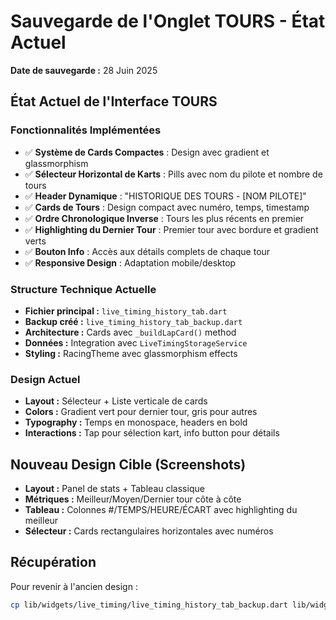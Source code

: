 # Sauvegarde de l'Onglet TOURS - État Actuel

**Date de sauvegarde :** 28 Juin 2025

## État Actuel de l'Interface TOURS

### Fonctionnalités Implémentées
- ✅ **Système de Cards Compactes** : Design avec gradient et glassmorphism
- ✅ **Sélecteur Horizontal de Karts** : Pills avec nom du pilote et nombre de tours
- ✅ **Header Dynamique** : "HISTORIQUE DES TOURS - [NOM PILOTE]"
- ✅ **Cards de Tours** : Design compact avec numéro, temps, timestamp
- ✅ **Ordre Chronologique Inverse** : Tours les plus récents en premier
- ✅ **Highlighting du Dernier Tour** : Premier tour avec bordure et gradient verts
- ✅ **Bouton Info** : Accès aux détails complets de chaque tour
- ✅ **Responsive Design** : Adaptation mobile/desktop

### Structure Technique Actuelle
- **Fichier principal :** `live_timing_history_tab.dart`
- **Backup créé :** `live_timing_history_tab_backup.dart`
- **Architecture :** Cards avec `_buildLapCard()` method
- **Données :** Integration avec `LiveTimingStorageService`
- **Styling :** RacingTheme avec glassmorphism effects

### Design Actuel
- **Layout :** Sélecteur + Liste verticale de cards
- **Colors :** Gradient vert pour dernier tour, gris pour autres
- **Typography :** Temps en monospace, headers en bold
- **Interactions :** Tap pour sélection kart, info button pour détails

## Nouveau Design Cible (Screenshots)
- **Layout :** Panel de stats + Tableau classique
- **Métriques :** Meilleur/Moyen/Dernier tour côte à côte
- **Tableau :** Colonnes #/TEMPS/HEURE/ÉCART avec highlighting du meilleur
- **Sélecteur :** Cards rectangulaires horizontales avec numéros

## Récupération
Pour revenir à l'ancien design :
```bash
cp lib/widgets/live_timing/live_timing_history_tab_backup.dart lib/widgets/live_timing/live_timing_history_tab.dart
```